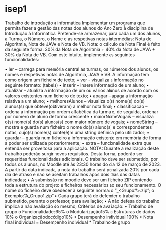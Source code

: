# isep1
Trabalho de introdução a informática
Implementar um programa que permita fazer a gestão das notas dos alunos do Ano Zero à disciplina de Introdução à Informática. Pretende-se armazenar, para cada um dos alunos, a Turma, o Número, o Nome e as respetivas notas intermédias: Nota de Algoritmia, Nota de JAVA e Nota de VB.
Nota: o cálculo da Nota Final é feito da seguinte forma: 30% da Nota de Algoritmia + 40% da Nota de JAVA + 30% da Nota de VB.
Com este intuito, implemente as seguintes funcionalidades:

• ler – carrega para memória central as turmas, os números dos alunos, os nomes e respetivas
notas de Algoritmia, JAVA e VB. A informação tem como origem um ficheiro de texto;
• ver - visualiza a informação no seguinte formato: (tabela)
• inserir – insere informação de um aluno;
• atualizar – atualiza a informação de um ou vários alunos de acordo com os valores existentes
num ficheiro de texto;
• apagar – apaga a informação relativa a um aluno;
• melhoresAlunos – visualiza o(s) nome(s) do(s) alunos(s) que obteve(obtiveram) a melhor nota
final;
• classificacao – ordena a informação por ordem alfabética da turma e, de seguida, ordenar por
número de aluno de forma crescente
• maiorNomeVogais – visualiza o(s) nome(s) do(s) alunos(s) com maior número de vogais;
• nomeString – mostra e guarda num ficheiro o nome do(s) aluno(s) e correspondentes notas,
cujo(s) nome(s) conte(ê)m uma string definida pelo utilizador;
• guardar – guarda num ficheiro a informação existente em memória de forma a poder ser
utilizada posteriormente;
• extra – funcionalidade extra que entenda ser proveitosa para a aplicação.
NOTA: Durante a realização deste trabalho poderão surgir novos requisitos. Desta forma, poderão ser requeridas funcionalidades adicionais.
 O trabalho deve ser submetido, por todos os alunos, no Moodle até às 23:30 horas do dia 12
de março de 2023. A partir da data indicada, a nota do trabalho será penalizada 20% por cada
dia de atraso e não se aceitam trabalhos após dois dias das datas indicadas;
• A submissão no moodle deve ser um ficheiro ZIP contendo toda a estrutura do projeto e ficheiros necessários ao seu funcionamento. O nome do ficheiro deve obedecer à seguinte
norma:
o “<turma>_<Grupo#>.zip”; o Exemplo:“A_Grupo1.zip”
• Cada grupo terá de defender o trabalho submetido, perante o professor, para avaliação;
• A não defesa do trabalho implica a não avaliação do mesmo;
Critérios de avaliação:
• Trabalho de grupo
o Funcionalidades65%
o Modularização15%
o Estruturas de dados 10%
o Organizaçãodocódigo10%
• Desempenho individual 100%
• Nota final individual = Desempenho individual * Trabalho de grupo
